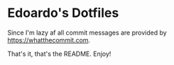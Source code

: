 # Edoardo's Dotfiles

Since I'm lazy af all commit messages are provided by https://whatthecommit.com.

That's it, that's the README. Enjoy!
